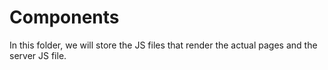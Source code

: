 # Components

In this folder, we will store the JS files that render the actual pages and the server JS file.